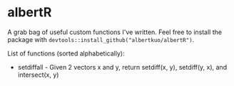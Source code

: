 # albertR
A grab bag of useful custom functions I've written. Feel free to install the package with `devtools::install_github("albertkuo/albertR")`.

List of functions (sorted alphabetically):

* setdiffall - Given 2 vectors x and y, return setdiff(x, y), setdiff(y, x), and intersect(x, y)




